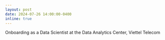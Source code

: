 ```yaml
---
layout: post
date: 2024-07-26 14:00:00-0400
inline: true
---
```

Onboarding as a Data Scientist at the Data Analytics Center, Viettel Telecom
